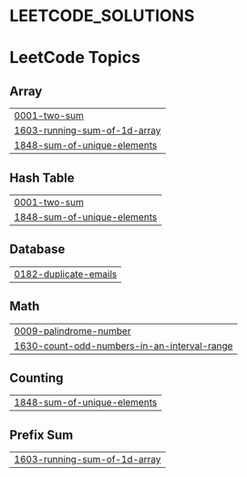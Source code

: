 # LEETCODE_SOLUTIONS
<!---LeetCode Topics Start-->
# LeetCode Topics
## Array
|  |
| ------- |
| [0001-two-sum](https://github.com/vvchandrahasreddy3/LEETCODE_SOLUTIONS/tree/master/0001-two-sum) |
| [1603-running-sum-of-1d-array](https://github.com/vvchandrahasreddy3/LEETCODE_SOLUTIONS/tree/master/1603-running-sum-of-1d-array) |
| [1848-sum-of-unique-elements](https://github.com/vvchandrahasreddy3/LEETCODE_SOLUTIONS/tree/master/1848-sum-of-unique-elements) |
## Hash Table
|  |
| ------- |
| [0001-two-sum](https://github.com/vvchandrahasreddy3/LEETCODE_SOLUTIONS/tree/master/0001-two-sum) |
| [1848-sum-of-unique-elements](https://github.com/vvchandrahasreddy3/LEETCODE_SOLUTIONS/tree/master/1848-sum-of-unique-elements) |
## Database
|  |
| ------- |
| [0182-duplicate-emails](https://github.com/vvchandrahasreddy3/LEETCODE_SOLUTIONS/tree/master/0182-duplicate-emails) |
## Math
|  |
| ------- |
| [0009-palindrome-number](https://github.com/vvchandrahasreddy3/LEETCODE_SOLUTIONS/tree/master/0009-palindrome-number) |
| [1630-count-odd-numbers-in-an-interval-range](https://github.com/vvchandrahasreddy3/LEETCODE_SOLUTIONS/tree/master/1630-count-odd-numbers-in-an-interval-range) |
## Counting
|  |
| ------- |
| [1848-sum-of-unique-elements](https://github.com/vvchandrahasreddy3/LEETCODE_SOLUTIONS/tree/master/1848-sum-of-unique-elements) |
## Prefix Sum
|  |
| ------- |
| [1603-running-sum-of-1d-array](https://github.com/vvchandrahasreddy3/LEETCODE_SOLUTIONS/tree/master/1603-running-sum-of-1d-array) |
<!---LeetCode Topics End-->